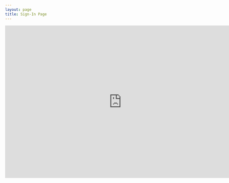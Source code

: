 ```yaml
---
layout: page
title: Sign-In Page
---
```


<div class="responsive-wrap">
  <iframe src="https://docs.google.com/forms/d/e/1FAIpQLSfOFuZ91XydE_AdPn_lVpOsA1Bg7uy-tI01fS2Aeoh6xdwiog/viewform?embedded=true" width="760" height="500" frameborder="0" scrolling="yes">Loading...</iframe>
</div>


<h1>
  	<a href="" class="typewrite" data-period="2000" data-type='[ "Thanks for filling out this form future cybercops!","You are really awesome because you made this meeting.","Sign in this page will make you more awesome and help us improve","Oh no.... Somebody just hacked me......."]'>
    <span class="wrap"></span>
  	</a>
</h1>
